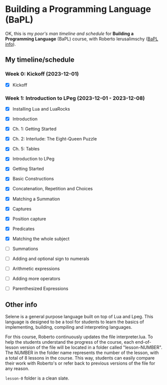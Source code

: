 # Building a Programming Language (BaPL)

OK, this is my *poor's man timeline and schedule* for
**Building a Programming Language** (BaPL) course, with
Roberto Ierusalimschy
([BaPL info](https://classpert.com/classpertx/courses/building-a-programming-language/cohort)).


## My timeline/schedule
### Week 0: Kickoff (2023-12-01)
- [x] Kickoff

### Week 1: Introduction to LPeg (2023-12-01 - 2023-12-08)
- [x] Installing Lua and LuaRocks
- [x] Introduction
- [x] Ch. 1: Getting Started
- [x] Ch. 2: Interlude: The Eight-Queen Puzzle
- [x] Ch. 5: Tables
- [x] Introduction to LPeg
- [x] Getting Started
- [x] Basic Constructions
- [x] Concatenation, Repetition and Choices
- [x] Matching a Summation
- [x] Captures
- [x] Position capture
- [x] Predicates
- [x] Matching the whole subject
- [ ] Summations
- [ ] Adding and optional sign to numerals
- [ ] Arithmetic expressions
- [ ] Adding more operators
- [ ] Parenthesized Expressions


## Other info
Selene is a general purpose language built on top of Lua and Lpeg. This language
is designed to be a tool for students to learn the basics of implementing,
building, compiling and interpreting languages.

For this course, Roberto continuously updates the file interpreter.lua. To help
the students understand the progress of the course, each end-of-lesson version
of the file will be located in a folder called "lesson-NUMBER". The NUMBER in
the folder name represents the number of the lesson, with a total of 8 lessons
in the course. This way, students can easily compare their work with Roberto's
or refer back to previous versions of the file for any reason.

`lesson-0` folder is a clean slate.
